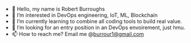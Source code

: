 - 👋 Hello, my name is Robert Burroughs
- 👀 I’m interested in DevOps engineering, IoT, ML, Blockchain 
- 🌱 I’m currently learning to combine all coding tools to build real value.
- 💞️ I’m looking for an entry position in an DevOps envoirement, just hmu.
- 📫 How to reach me? Email me @burrour1@gmail.com

